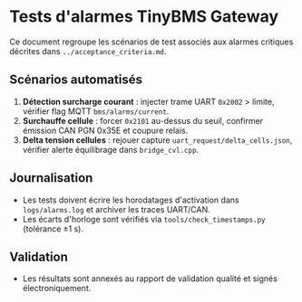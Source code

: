 # Tests d'alarmes TinyBMS Gateway

Ce document regroupe les scénarios de test associés aux alarmes critiques décrites dans `../acceptance_criteria.md`.

## Scénarios automatisés

1. **Détection surcharge courant** : injecter trame UART `0x2002` > limite, vérifier flag MQTT `bms/alarms/current`. 
2. **Surchauffe cellule** : forcer `0x2101` au-dessus du seuil, confirmer émission CAN PGN 0x35E et coupure relais.
3. **Delta tension cellules** : rejouer capture `uart_request/delta_cells.json`, vérifier alerte équilibrage dans `bridge_cvl.cpp`.

## Journalisation

- Les tests doivent écrire les horodatages d'activation dans `logs/alarms.log` et archiver les traces UART/CAN.
- Les écarts d'horloge sont vérifiés via `tools/check_timestamps.py` (tolérance ±1 s).

## Validation

- Les résultats sont annexés au rapport de validation qualité et signés électroniquement.

